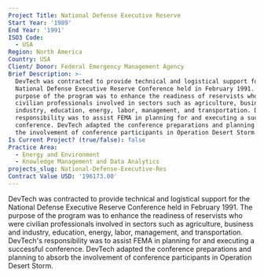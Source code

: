 ```yaml
---
Project Title: National Defense Executive Reserve
Start Year: '1989'
End Year: '1991'
ISO3 Code:
  - USA
Region: North America
Country: USA
Client/ Donor: Federal Emergency Management Agency
Brief Description: >-
  DevTech was contracted to provide technical and logistical support for the
  National Defense Executive Reserve Conference held in February 1991. The
  purpose of the program was to enhance the readiness of reservists who were
  civilian professionals involved in sectors such as agriculture, business and
  industry, education, energy, labor, management, and transportation. DevTech's
  responsibility was to assist FEMA in planning for and executing a successful
  conference. DevTech adapted the conference preparations and planning to absorb
  the involvement of conference participants in Operation Desert Storm.
Is Current Project? (true/false): false
Practice Area:
  - Energy and Environment
  - Knowledge Management and Data Analytics
projects_slug: National-Defense-Executive-Res
Contract Value USD: '196173.00'
---
```

DevTech was contracted to provide technical and logistical support for the National Defense Executive Reserve Conference held in February 1991. The purpose of the program was to enhance the readiness of reservists who were civilian professionals involved in sectors such as agriculture, business and industry, education, energy, labor, management, and transportation. DevTech's responsibility was to assist FEMA in planning for and executing a successful conference. DevTech adapted the conference preparations and planning to absorb the involvement of conference participants in Operation Desert Storm.